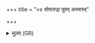 +++
title = "०४ सोमारुद्रा युवम् अस्मास्व्"

+++
<details><summary>मूलम् (GR)</summary>

सोमारुद्रा युवम् अस्मास्व् अन्तस्  
तनूषु विश्वा भेषजानि धत्तम् ।  
अव स्यतं मुञ्चतं किं चिद् एनो  
अङ्गेषु बद्धम् उत यदृशत्वि ॥ +++(Bhatt. yad dṛṣatte ॥ with K)+++
</details>